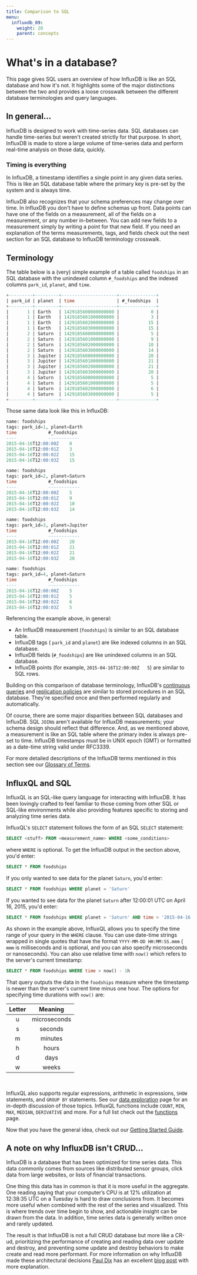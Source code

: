 ```yaml
---
title: Comparison to SQL
menu:
  influxdb_09:
    weight: 20
    parent: concepts
---
```


# What's in a database?

This page gives SQL users an overview of how InfluxDB is like an SQL database and how it's not.
It highlights some of the major distinctions between the two and provides a loose crosswalk between the different database terminologies and query languages.

## In general...

InfluxDB is designed to work with time-series data.
SQL databases can handle time-series but weren't created strictly for that purpose.
In short, InfluxDB is made to store a large volume of time-series data and perform real-time analysis on those data, quickly.

### Timing is everything

In InfluxDB, a timestamp identifies a single point in any given data series.
This is like an SQL database table where the primary key is pre-set by the system and is always time.

InfluxDB also recognizes that your schema preferences may change over time.
In InfluxDB you don't have to define schemas up front.
Data points can have one of the fields on a measurement, all of the fields on a measurement, or any number in-between.
You can add new fields to a measurement simply by writing a point for that new field.
If you need an explanation of the terms measurements, tags, and fields check out the next section for an SQL database to InfluxDB terminology crosswalk.

## Terminology

The table below is a (very) simple example of a table  called `foodships` in an SQL database with the unindexed column `#_foodships` and the indexed columns `park_id`, `planet`, and `time`.

``` sql
+---------+---------+---------------------+--------------+
| park_id | planet  | time                | #_foodships  |
+---------+---------+---------------------+--------------+
|       1 | Earth   | 1429185600000000000 |            0 |
|       1 | Earth   | 1429185601000000000 |            3 |
|       1 | Earth   | 1429185602000000000 |           15 |
|       1 | Earth   | 1429185603000000000 |           15 |
|       2 | Saturn  | 1429185600000000000 |            5 |
|       2 | Saturn  | 1429185601000000000 |            9 |
|       2 | Saturn  | 1429185602000000000 |           10 |
|       2 | Saturn  | 1429185603000000000 |           14 |
|       3 | Jupiter | 1429185600000000000 |           20 |
|       3 | Jupiter | 1429185601000000000 |           21 |
|       3 | Jupiter | 1429185602000000000 |           21 |
|       3 | Jupiter | 1429185603000000000 |           20 |
|       4 | Saturn  | 1429185600000000000 |            5 |
|       4 | Saturn  | 1429185601000000000 |            5 |
|       4 | Saturn  | 1429185602000000000 |            6 |
|       4 | Saturn  | 1429185603000000000 |            5 |
+---------+---------+---------------------+--------------+
```

Those same data look like this in InfluxDB:

```sql
name: foodships
tags: park_id=1, planet=Earth
time			#_foodships
----			------------
2015-04-16T12:00:00Z	0
2015-04-16T12:00:01Z	3
2015-04-16T12:00:02Z	15
2015-04-16T12:00:03Z	15

name: foodships
tags: park_id=2, planet=Saturn
time			#_foodships
----			------------
2015-04-16T12:00:00Z	5
2015-04-16T12:00:01Z	9
2015-04-16T12:00:02Z	10
2015-04-16T12:00:03Z	14

name: foodships
tags: park_id=3, planet=Jupiter
time			#_foodships
----			------------
2015-04-16T12:00:00Z	20
2015-04-16T12:00:01Z	21
2015-04-16T12:00:02Z	21
2015-04-16T12:00:03Z	20

name: foodships
tags: park_id=4, planet=Saturn
time			#_foodships
----			------------
2015-04-16T12:00:00Z	5
2015-04-16T12:00:01Z	5
2015-04-16T12:00:02Z	6
2015-04-16T12:00:03Z	5
```

Referencing the example above, in general:

* An InfluxDB measurement (`foodships`) is similar to an SQL database table.
* InfluxDB tags ( `park_id` and `planet`) are like indexed columns in an SQL database.
* InfluxDB fields (`#_foodships`) are like unindexed columns in an SQL database.
* InfluxDB points (for example, `2015-04-16T12:00:00Z	5`) are similar to SQL rows.

Building on this comparison of database terminology, InfluxDB's [continuous queries](/influxdb/v0.9/query_language/continuous_queries/) and [replication policies](/influxdb/v0.9/administration/) are similar to stored procedures in an SQL database.
They're specified once and then performed regularly and automatically.

Of course, there are some major disparities between SQL databases and InfluxDB.
SQL `JOIN`s aren't available for InfluxDB measurements; your schema design should reflect that difference.
And, as we mentioned above, a measurement is like an SQL table where the primary index is always pre-set to time.
InfluxDB timestamps must be in UNIX epoch (GMT) or formatted as a date-time string valid under RFC3339.

For more detailed descriptions of the InfluxDB terms mentioned in this section see our [Glossary of Terms](/influxdb/v0.9/concepts/glossary/).

## InfluxQL and SQL

InfluxQL is an SQL-like query language for interacting with InfluxDB.
It has been lovingly crafted to feel familiar to those coming from other SQL or SQL-like environments while also providing features specific to storing and analyzing time series data.

InfluxQL's `SELECT` statement follows the form of an SQL `SELECT` statement:

```sql
SELECT <stuff> FROM <measurement_name> WHERE <some_conditions>
```
where `WHERE` is optional.
To get the InfluxDB output in the section above, you'd enter:

```sql
SELECT * FROM foodships
```

If you only wanted to see data for the planet `Saturn`, you'd enter:

```sql
SELECT * FROM foodships WHERE planet = 'Saturn'
```

If you wanted to see data for the planet `Saturn` after 12:00:01 UTC on April 16, 2015, you'd enter:

```sql
SELECT * FROM foodships WHERE planet = 'Saturn' AND time > '2015-04-16 12:00:01'
```

As shown in the example above, InfluxQL allows you to specify the time range of your query in the `WHERE` clause.
You can use date-time strings wrapped in single quotes that have the format `YYYY-MM-DD HH:MM:SS.mmm` ( `mmm` is milliseconds and is optional, and you can also specify microseconds or nanoseconds).
You can also use relative time with `now()` which refers to the server's current timestamp:

```sql
SELECT * FROM foodships WHERE time > now() - 1h
```

That query outputs the data in the `foodships` measure where the timestamp is newer than the server's current time minus one hour.
The options for specifying time durations with `now()` are:

|Letter|Meaning|
|:---:|:---:|
|u|microseconds|
|s | seconds   		|
| m        | minutes   		|
| h        | hours   		|
| d        | days   		|
| w        | weeks   		|

<br/>

InfluxQL also supports regular expressions, arithmetic in expressions, `SHOW` statements, and `GROUP BY` statements.
See our [data exploration](/influxdb/v0.9/query_language/data_exploration/) page for an in-depth discussion of those topics.
InfluxQL functions include `COUNT`, `MIN`, `MAX`, `MEDIAN`, `DERIVATIVE` and more.
For a full list check out the [functions](/influxdb/v0.9/query_language/functions/) page.

Now that you have the general idea, check out our [Getting Started Guide](/influxdb/v0.9/introduction/getting_started/).

## A note on why InfluxDB isn't CRUD...

InfluxDB is a database that has been optimized for time series data.
This data commonly comes from sources like distributed sensor groups, click data from large websites, or lists of financial transactions.

One thing this data has in common is that it is more useful in the aggregate.
One reading saying that your computer’s CPU is at 12% utilization at 12:38:35 UTC on a Tuesday is hard to draw conclusions from.
It becomes more useful when combined with the rest of the series and visualized.
This is where trends over time begin to show, and actionable insight can be drawn from the data.
In addition, time series data is generally written once and rarely updated.

The result is that InfluxDB is not a full CRUD database but more like a CR-ud, prioritizing the performance of creating and reading data over update and destroy, and preventing some update and destroy behaviors to make create and read more performant.
For more information on why InfluxDB made these architectural decisions [Paul Dix](https://github.com/pauldix) has an excellent [blog post](https://influxdata.com/blog/influxdb-clustering-design-neither-strictly-cp-or-ap/) with more explanation.
